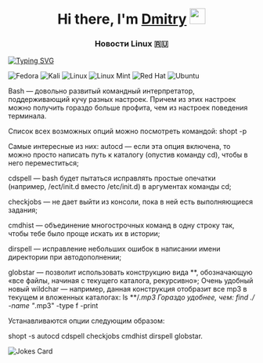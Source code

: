 <h1 align="center">Hi there, I'm <a href="https://astralinux31.github.io/" target="_blank">Dmitry</a> 
<img src="https://github.com/blackcater/blackcater/raw/main/images/Hi.gif" height="32"/></h1>
<h3 align="center">Новости Linux 🇷🇺</h3>

[![Typing SVG](https://readme-typing-svg.herokuapp.com?color=F70E1C&lines=Interesting+Linux+news+for+me+;will+be+posted+here)](https://git.io/typing-svg)

![Fedora](https://img.shields.io/badge/Fedora-294172?style=for-the-badge&logo=fedora&logoColor=white) ![Kali](https://img.shields.io/badge/Kali-268BEE?style=for-the-badge&logo=kalilinux&logoColor=white) ![Linux](https://img.shields.io/badge/Linux-FCC624?style=for-the-badge&logo=linux&logoColor=black) ![Linux Mint](https://img.shields.io/badge/Linux%20Mint-87CF3E?style=for-the-badge&logo=Linux%20Mint&logoColor=white) ![Red Hat](https://img.shields.io/badge/Red%20Hat-EE0000?style=for-the-badge&logo=redhat&logoColor=white) ![Ubuntu](https://img.shields.io/badge/Ubuntu-E95420?style=for-the-badge&logo=ubuntu&logoColor=white)

Bash — довольно развитый командный интерпретатор, поддерживающий кучу разных настроек. Причем из этих настроек можно получить гораздо больше профита, чем из настроек поведения терминала. 

Список всех возможных опций можно посмотреть командой:  shopt -p 

Cамые интересные из них:
autocd — если эта опция включена, то можно просто написать путь к каталогу (опустив команду cd), чтобы в него переместиться;

cdspell — bash будет пытаться исправлять простые опечатки (например, /ect/init.d вместо /etc/init.d) в аргументах команды cd;

checkjobs — не дает выйти из консоли, пока в ней есть выполняющиеся задания;

cmdhist — объединение многострочных команд в одну строку так, чтобы тебе было проще искать их в истории;

dirspell — исправление небольших ошибок в написании имени директории при автодополнении;

globstar — позволит использовать конструкцию вида **, обозначающую «все файлы, начиная с текущего каталога, рекурсивно»;
Очень удобный новый wildchar — например, данная конструкция отобразит все mp3 в текущем и вложенных каталогах:
ls **/*.mp3
Гораздо удобнее, чем:
find ./ -name "*.mp3" -type f -print


Устанавливаются опции следующим образом:

shopt -s autocd cdspell checkjobs cmdhist dirspell globstar.

<img src="https://readme-jokes.vercel.app/api" alt="Jokes Card" />

